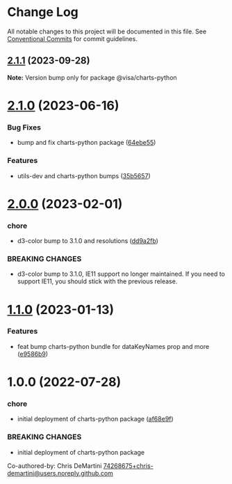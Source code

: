 # Change Log

All notable changes to this project will be documented in this file.
See [Conventional Commits](https://conventionalcommits.org) for commit guidelines.

## [2.1.1](https://github.com/visa/visa-chart-components/compare/@visa/charts-python@2.1.0...@visa/charts-python@2.1.1) (2023-09-28)

**Note:** Version bump only for package @visa/charts-python

# [2.1.0](https://github.com/visa/visa-chart-components/compare/@visa/charts-python@2.0.0...@visa/charts-python@2.1.0) (2023-06-16)

### Bug Fixes

- bump and fix charts-python package ([64ebe55](https://github.com/visa/visa-chart-components/commit/64ebe55f2ddefaf1994e62f752ffd0d95edde026))

### Features

- utils-dev and charts-python bumps ([35b5657](https://github.com/visa/visa-chart-components/commit/35b565778dde994337f60284bf179b73976cc78b))

# [2.0.0](https://github.com/visa/visa-chart-components/compare/@visa/charts-python@1.1.0...@visa/charts-python@2.0.0) (2023-02-01)

### chore

- d3-color bump to 3.1.0 and resolutions ([dd9a2fb](https://github.com/visa/visa-chart-components/commit/dd9a2fb369c44bab6607acb5229ceb656dce5561))

### BREAKING CHANGES

- d3-color bump to 3.1.0, IE11 support no longer maintained. If you need to support IE11, you should stick with the previous release.

# [1.1.0](https://github.com/visa/visa-chart-components/compare/@visa/charts-python@1.0.0...@visa/charts-python@1.1.0) (2023-01-13)

### Features

- feat bump charts-python bundle for dataKeyNames prop and more ([e9586b9](https://github.com/visa/visa-chart-components/commit/e9586b9ad6412b3b7563f197a7a40e136fa8de99))

# 1.0.0 (2022-07-28)

### chore

- initial deployment of charts-python package ([af68e9f](https://github.com/visa/visa-chart-components/commit/af68e9fc88253bb4c40391ae6b78441aca570e76))

### BREAKING CHANGES

- initial deployment of charts-python package

Co-authored-by: Chris DeMartini <74268675+chris-demartini@users.noreply.github.com>
